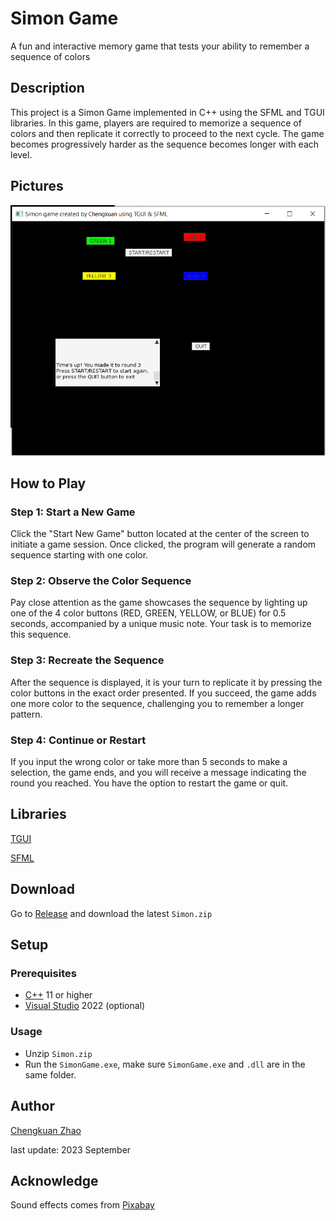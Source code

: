 
# Simon Game

A fun and interactive memory game that tests your ability to remember a sequence of colors

## Description

This project is a Simon Game implemented in C++ using the SFML and TGUI libraries. In this game, players are required to memorize a sequence of colors and then replicate it correctly to proceed to the next cycle. The game becomes progressively harder as the sequence becomes longer with each level.

## Pictures
![ScreenshotOfSimonGame](Pictures/ScreenshotOfSimonGame.png?)

## How to Play

### Step 1: Start a New Game
Click the "Start New Game" button located at the center of the screen to initiate a game session. Once clicked, the program will generate a random sequence starting with one color.

### Step 2: Observe the Color Sequence
Pay close attention as the game showcases the sequence by lighting up one of the 4 color buttons (RED, GREEN, YELLOW, or BLUE) for 0.5 seconds, accompanied by a unique music note. Your task is to memorize this sequence.

### Step 3: Recreate the Sequence
After the sequence is displayed, it is your turn to replicate it by pressing the color buttons in the exact order presented. If you succeed, the game adds one more color to the sequence, challenging you to remember a longer pattern.

### Step 4: Continue or Restart
If you input the wrong color or take more than 5 seconds to make a selection, the game ends, and you will receive a message indicating the round you reached. You have the option to restart the game or quit.

## Libraries

[TGUI](https://tgui.eu/)

[SFML](https://www.sfml-dev.org/)

## Download

Go to [Release](https://github.com/chengkuanz/SimonGame/releases) and download the latest `Simon.zip`

## Setup
### Prerequisites
- [C++](https://isocpp.org/) 11 or higher
- [Visual Studio](https://visualstudio.microsoft.com/) 2022 (optional)

### Usage

- Unzip `Simon.zip`
- Run the `SimonGame.exe`, make sure `SimonGame.exe` and `.dll` are in the same folder.


## Author

[Chengkuan Zhao](https://github.com/chengkuanz) 

last update: 2023 September 

## Acknowledge

Sound effects comes from [Pixabay](https://pixabay.com/sound-effects/search/game/)



